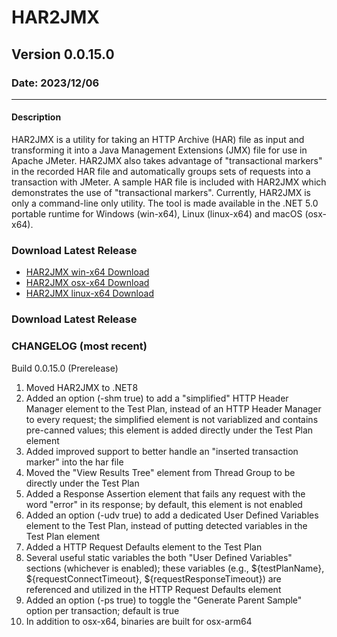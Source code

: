 # HAR2JMX
## Version 0.0.15.0
### Date: 2023/12/06

-------------------------------

#### Description 
HAR2JMX is a utility for taking an HTTP Archive (HAR) file as input and transforming it into a Java Management Extensions (JMX) file for use in Apache JMeter. HAR2JMX also takes advantage of "transactional markers" in the recorded HAR file and automatically groups sets of requests into a transaction with JMeter. A sample HAR file is included with HAR2JMX which demonstrates the use of "transactional markers". Currently, HAR2JMX is only a command-line only utility. The tool is made available in the .NET 5.0 portable runtime for Windows (win-x64), Linux (linux-x64) and macOS (osx-x64).

### Download Latest Release
- [HAR2JMX win-x64 Download](../../raw/main/binaries/latest/win-x64/har2jmx_win-x64.zip)
- [HAR2JMX osx-x64 Download](../../raw/main/binaries/latest/osx-x64/har2jmx_osx-x64.zip)
- [HAR2JMX linux-x64 Download](../../raw/main/binaries/latest/linux-x64/har2jmx_linux-x64.zip)
  
### Download Latest Release

### CHANGELOG (most recent)
Build 0.0.15.0 (Prerelease)
1. Moved HAR2JMX to .NET8
2. Added an option (-shm true) to add a "simplified" HTTP Header Manager element to the Test Plan, instead of an HTTP Header Manager to every request; the simplified element is not variablized and contains pre-canned values; this element is added directly under the Test Plan element
3. Added improved support to better handle an "inserted transaction marker" into the har file
4. Moved the "View Results Tree" element from Thread Group to be directly under the Test Plan
5. Added a Response Assertion element that fails any request with the word "error" in its response; by default, this element is not enabled
6. Added an option (-udv true) to add a dedicated User Defined Variables element to the Test Plan, instead of putting detected variables in the Test Plan element
7. Added a HTTP Request Defaults element to the Test Plan
8. Several useful static variables the both "User Defined Variables" sections (whichever is enabled); these variables (e.g., ${testPlanName}, ${requestConnectTimeout}, ${requestResponseTimeout}) are referenced and utilized in the HTTP Request Defaults element
9. Added an option (-ps true) to toggle the "Generate Parent Sample" option per transaction; default is true
10. In addition to osx-x64, binaries are built for osx-arm64
